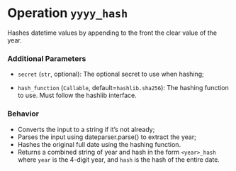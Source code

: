 # Operation `yyyy_hash`

Hashes datetime values by appending to the front the clear value of the year.


### Additional Parameters

- `secret` (`str`, optional):
  The optional secret to use when hashing;

- `hash_function` (`Callable`, default=`hashlib.sha256`):
  The hashing function to use. Must follow the hashlib interface.


### Behavior
- Converts the input to a string if it’s not already;
- Parses the input using dateparser.parse() to extract the year;
- Hashes the original full date using the hashing function.
- Returns a combined string of year and hash in the form `<year>_hash` where `year` is the 4-digit year, and `hash` is the hash of the entire date.
